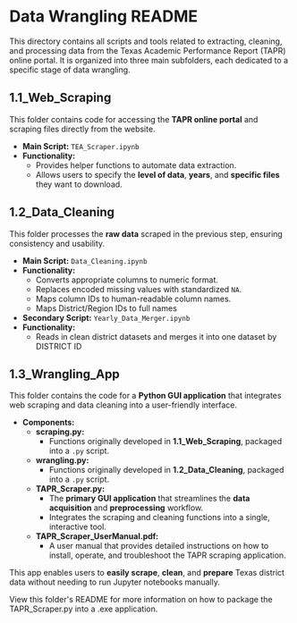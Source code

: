 # **Data Wrangling README**  

This directory contains all scripts and tools related to extracting, cleaning, and processing data from the Texas Academic Performance Report (TAPR) online portal. It is organized into three main subfolders, each dedicated to a specific stage of data wrangling.

## **1.1_Web_Scraping**
This folder contains code for accessing the **TAPR online portal** and scraping files directly from the website.

- **Main Script:** `TEA_Scraper.ipynb`
- **Functionality:**  
  - Provides helper functions to automate data extraction.  
  - Allows users to specify the **level of data**, **years**, and **specific files** they want to download.  

## **1.2_Data_Cleaning**
This folder processes the **raw data** scraped in the previous step, ensuring consistency and usability.
- **Main Script:** `Data_Cleaning.ipynb`
- **Functionality:**  
  - Converts appropriate columns to numeric format.  
  - Replaces encoded missing values with standardized `NA`.  
  - Maps column IDs to human-readable column names.
  - Maps District/Region IDs to full names
- **Secondary Script:** `Yearly_Data_Merger.ipynb`
- **Functionality:**  
  - Reads in clean district datasets and merges it into one dataset by DISTRICT ID 


## **1.3_Wrangling_App**  
This folder contains the code for a **Python GUI application** that integrates web scraping and data cleaning into a user-friendly interface.

- **Components:**  
  - **scraping.py:**  
    - Functions originally developed in **1.1_Web_Scraping**, packaged into a `.py` script.  
  - **wrangling.py:**  
    - Functions originally developed in **1.2_Data_Cleaning**, packaged into a `.py` script.  
  - **TAPR_Scraper.py:**  
    - The **primary GUI application** that streamlines the **data acquisition** and **preprocessing** workflow.  
    - Integrates the scraping and cleaning functions into a single, interactive tool.  
  - **TAPR_Scraper_UserManual.pdf:**  
    - A user manual that provides detailed instructions on how to install, operate, and troubleshoot the TAPR scraping application.  

This app enables users to **easily scrape**, **clean**, and **prepare** Texas district data without needing to run Jupyter notebooks manually.  

View this folder's README for more information on how to package the TAPR_Scraper.py into a .exe application. 

